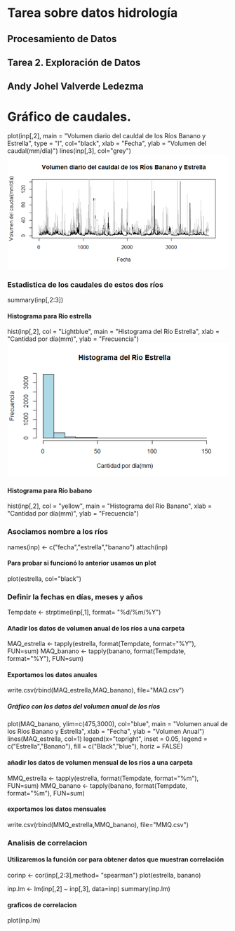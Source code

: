 # **Tarea sobre datos hidrología**
## Procesamiento de Datos  
## Tarea 2. Exploración de Datos  
## Andy Johel Valverde Ledezma  

# **Gráfico de caudales.**
plot(inp[,2],
     main = "Volumen diario del cauldal de los Ríos Banano y Estrella",
     type = "l", col="black", xlab = "Fecha",
     ylab = "Volumen del caudal(mm/día)")
lines(inp[,3],
      col="grey")
![](https://github.com/andyVL7/Datos_Hidrologicos/blob/main/Volumen%20diario%20de%20los%20caudales.png)

### Estadistica de los caudales de estos dos ríos
summary(inp[,2:3])

#### Histograma para Río estrella
hist(inp[,2], col = "Lightblue", 
     main = "Histograma del Río Estrella", 
     xlab = "Cantidad por día(mm)",
     ylab = "Frecuencia")
![](https://github.com/andyVL7/Datos_Hidrologicos/blob/main/Rplot.png)

#### Histograma para Río babano
hist(inp[,2], col = "yellow", 
     main = "Histograma del Río Banano", 
     xlab = "Cantidad por día(mm)",
     ylab = "Frecuencia")
![]()

### Asociamos nombre a los ríos
names(inp) <- c("fecha","estrella","banano")
attach(inp)

#### Para probar si funcionó lo anterior usamos un plot
plot(estrella, col="black")

### Definir la fechas en días, meses y años
Tempdate <- strptime(inp[,1], format= "%d/%m/%Y")

#### Añadir los datos de volumen anual de los ríos a una carpeta
MAQ_estrella <- tapply(estrella, format(Tempdate, format="%Y"), FUN=sum)
MAQ_banano <- tapply(banano, format(Tempdate, format="%Y"), FUN=sum)

#### Exportamos los datos anuales
write.csv(rbind(MAQ_estrella,MAQ_banano), file="MAQ.csv")

##### Gráfico con los datos del volumen anual de los ríos
plot(MAQ_banano,
     ylim=c(475,3000), col="blue",
     main = "Volumen anual de los Ríos Banano y Estrella",
     xlab = "Fecha",
     ylab = "Volumen Anual")
lines(MAQ_estrella, col=1)
legend(x="topright",
       inset = 0.05, legend = c("Estrella","Banano"),
       fill = c("Black","blue"), horiz = FALSE)

#### añadir los datos de volumen mensual de los ríos a una carpeta
MMQ_estrella <- tapply(estrella, format(Tempdate, format="%m"), FUN=sum)
MMQ_banano <- tapply(banano, format(Tempdate, format="%m"), FUN=sum)

#### exportamos los datos mensuales
write.csv(rbind(MMQ_estrella,MMQ_banano), file="MMQ.csv")

### Analisis de correlacion
#### Utilizaremos la función cor para obtener datos que muestran correlación
corinp <- cor(inp[,2:3],method= "spearman")
plot(estrella, banano)

inp.lm <- lm(inp[,2] ~ inp[,3], data=inp)
summary(inp.lm)

#### graficos de correlacion
plot(inp.lm)

